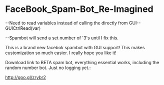 FaceBook_Spam-Bot_Re-Imagined
=============================

--Need to read variables instead of calling the directly from GUI-- GUICtrlRead(var)

--Spambot will send a set number of '3's until I fix this.

This is a brand new facebok spambot with GUI support! This makes customization so much easier. I really hope you like it!


Download link to BETA spam bot, everything essential works, including the random number bot. Just no logging yet.:

http://goo.gl/zrybr2



